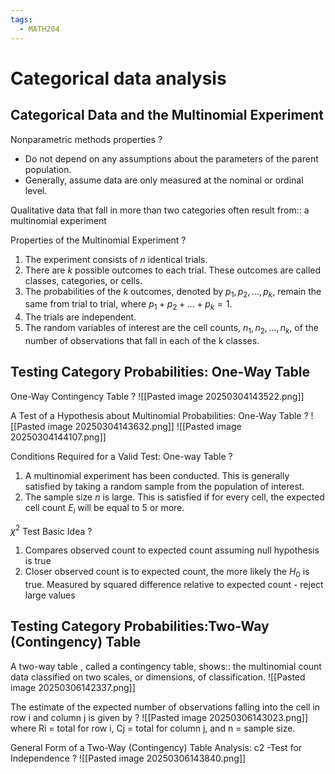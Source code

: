 ```yaml
---
tags:
  - MATH204
---
```

# Categorical data analysis

## Categorical Data and the Multinomial Experiment

Nonparametric methods properties
?
- Do not depend on any assumptions about the parameters of the parent population.
- Generally, assume data are only measured at the nominal or ordinal level.
<!--SR:!2025-04-17,9,210-->

Qualitative data that fall in more than two categories often result from:: a multinomial experiment
<!--SR:!2025-04-25,29,230-->

Properties of the Multinomial Experiment
?
1. The experiment consists of $n$ identical trials.
2. There are $k$ possible outcomes to each trial. These outcomes are called classes, categories, or cells.
3. The probabilities of the $k$ outcomes, denoted by $p_{1}, p_{2},\dots , p_{k}$, remain the same from trial to trial, where $p_1 + p_2 + \dots  + p_k = 1$.
4. The trials are independent.
5. The random variables of interest are the cell counts, $n_1, n_2,\dots , n_k$, of the number of observations that fall in each of the k classes.
<!--SR:!2025-04-28,31,230-->

## Testing Category Probabilities: One-Way Table

One-Way Contingency Table
?
![[Pasted image 20250304143522.png]]
<!--SR:!2025-05-29,54,250-->

A Test of a Hypothesis about Multinomial Probabilities: One-Way Table
?
![[Pasted image 20250304143632.png]]
![[Pasted image 20250304144107.png]]
<!--SR:!2025-04-14,2,150-->

Conditions Required for a Valid Test: One-way Table
?
1. A multinomial experiment has been conducted. This is generally satisfied by taking a random sample from the population of interest.
2. The sample size $n$ is large. This is satisfied if for every cell, the expected cell count $E_i$ will be equal to 5 or more.
<!--SR:!2025-05-07,38,230-->

$\chi^{2}$ Test Basic Idea
?
1. Compares observed count to expected count assuming null hypothesis is true
2. Closer observed count is to expected count, the more likely the $H_0$ is true. Measured by squared difference relative to expected count - reject large values
<!--SR:!2025-04-17,4,150-->


## Testing Category Probabilities:Two-Way (Contingency) Table

A two-way table , called a contingency table, shows:: the multinomial count data classified on two scales, or dimensions, of classification. ![[Pasted image 20250306142337.png]]
<!--SR:!2025-04-24,27,236-->

The estimate of the expected number of observations falling into the cell in row i and column j is given by
?
![[Pasted image 20250306143023.png]]
where Ri = total for row i, Cj = total for column j, and n = sample size.
<!--SR:!2025-04-21,17,176-->


General Form of a Two-Way (Contingency) Table Analysis: c2 -Test for Independence
?
![[Pasted image 20250306143840.png]]
<!--SR:!2025-04-18,9,196-->

